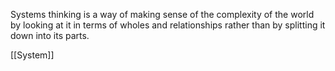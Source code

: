 Systems thinking is a way of making sense of the complexity of the world by looking at it in terms of wholes and relationships rather than by splitting it down into its parts.

[[System]]